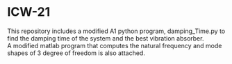# ICW-21
This repository includes a modified A1 python program, damping_Time.py to find the damping time of the system and the best vibration absorber.<br>
A modified matlab program that computes the natural frequency and mode shapes of 3 degree of freedom is also attached.